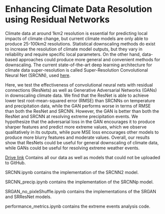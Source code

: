 # Enhancing Climate Data Resolution using Residual Networks

Climate data at around 1km2 resolution is essential for predicting local impacts of climate change, but current climate models are only able to produce 25-100km2 resolutions. Statistical downscaling methods do exist to increase the resolution of climate model outputs, but they vary in reliability and require specific local parameters. On the other hand, data-based approaches could produce more general and convenient methods for downscaling. The current state-of-the-art deep learning architecture for climate data super-resolution is called Super-Resolution Convolutional Neural Net (SRCNN), used [here](https://arxiv.org/pdf/1703.03126.pdf).

Here, we test the effectiveness of convolutional neural nets with residual connections (ResNets) as well as Generative Adversarial Networks (GANs) in downscaling climate data. We find that the ResNet is able to achieve lower test root-mean-squared error (RMSE) than SRCNNs on temperature and precipitation data, while the GAN performs worse in terms of RMSE than both the ResNet and SRCNN. However, the GAN is better than both the ResNet and SRCNN at resolving extreme precipitation events. We hypothesize that the adversarial loss in the GAN encourages it to produce sharper features and predict more extreme values, which we observe qualitatively in its outputs, while pure MSE loss encourages other models to produce more blurry features and moderate values. Overall, our results show that ResNets could be useful for general downscaling of climate data, while GANs could be useful for resolving extreme weather events.

[Drive link](https://drive.google.com/drive/u/1/folders/1fsSLVWnVBO82oWKeeOpxMPbA8szzYDTp)
Contains all our data as well as models that could not be uploaded to GitHub.

SRCNN.ipynb contains the implementation of the SRCNN2 model.

SRCNN_precip.ipynb contains the implementation of the SRCNNp model.

SRGAN_no_pixleShuffle.ipynb contains the implementations of the SRGAN and SRResNet models.

performance_metrics.ipynb contains the extreme events analysis code.
